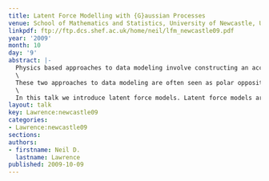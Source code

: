 ```yaml
---
title: Latent Force Modelling with {G}aussian Processes
venue: School of Mathematics and Statistics, University of Newcastle, U.K.
linkpdf: ftp://ftp.dcs.shef.ac.uk/home/neil/lfm_newcastle09.pdf
year: '2009'
month: 10
day: '9'
abstract: |-
  Physics based approaches to data modeling involve constructing an accurate mechanistic model of data, often based on differential equations. Machine learning typically focuses on data driven approaches—perhaps through regularized function approximations.\
  \
  These two approaches to data modeling are often seen as polar opposites, but in reality they are two different ends to a spectrum of approaches we might take.\
  \
  In this talk we introduce latent force models. Latent force models are a new approach to data representation that model data through unknown forcing functions that drive differential equation models. By treating the unknown forcing functions with Gaussian process priors we can create probabilistic models that exhibit particular physical characteristics of interest, for example, in dynamical systems resonance and inertia. This allows us to perform a synthesis of the data driven and physical modeling paradigms. We will show applications of these models in systems biology and modelling of human motion capture data.
layout: talk
key: Lawrence:newcastle09
categories:
- Lawrence:newcastle09
sections: 
authors:
- firstname: Neil D.
  lastname: Lawrence
published: 2009-10-09
---
```

